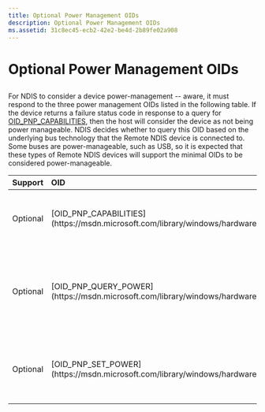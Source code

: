 ```yaml
---
title: Optional Power Management OIDs
description: Optional Power Management OIDs
ms.assetid: 31c8ec45-ecb2-42e2-be4d-2b89fe02a908
---
```


# Optional Power Management OIDs


## <a href="" id="ddk-optional-power-management-oids-ng"></a>


For NDIS to consider a device power-management -- aware, it must respond to the three power management OIDs listed in the following table. If the device returns a failure status code in response to a query for [OID\_PNP\_CAPABILITIES](https://msdn.microsoft.com/library/windows/hardware/ff569774), then the host will consider the device as not being power manageable. NDIS decides whether to query this OID based on the underlying bus technology that the Remote NDIS device is connected to. Some buses are power-manageable, such as USB, so it is expected that these types of Remote NDIS devices will support the minimal OIDs to be considered power-manageable.

<table>
<colgroup>
<col width="33%" />
<col width="33%" />
<col width="33%" />
</colgroup>
<thead>
<tr class="header">
<th align="left">Support</th>
<th align="left">OID</th>
<th align="left">Description</th>
</tr>
</thead>
<tbody>
<tr class="odd">
<td align="left"><p>Optional</p></td>
<td align="left"><p>[OID_PNP_CAPABILITIES](https://msdn.microsoft.com/library/windows/hardware/ff569774)</p></td>
<td align="left"><p>The NIC's Power Management abilities</p></td>
</tr>
<tr class="even">
<td align="left"><p>Optional</p></td>
<td align="left"><p>[OID_PNP_QUERY_POWER](https://msdn.microsoft.com/library/windows/hardware/ff569778)</p></td>
<td align="left"><p>A query to determine whether the device can transition to a specific power state.</p></td>
</tr>
<tr class="odd">
<td align="left"><p>Optional</p></td>
<td align="left"><p>[OID_PNP_SET_POWER](https://msdn.microsoft.com/library/windows/hardware/ff569780)</p></td>
<td align="left"><p>A command to set the device to specified power state</p></td>
</tr>
</tbody>
</table>

 

 

 





